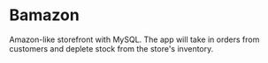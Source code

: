 # Bamazon
Amazon-like storefront with MySQL. The app will take in orders from customers and deplete stock from the store's inventory. 
